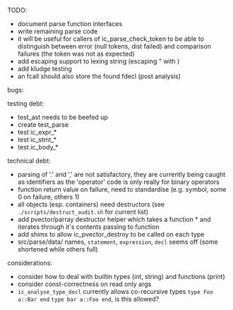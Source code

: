 TODO:

* document parse function interfaces
* write remaining parse code
* it will be useful for callers of ic_parse_check_token to be able to distinguish between error (null tokens, dist failed) and comparison failures (the token was not as expected)
* add escaping support to lexing string (escaping " with \)
* add kludge testing
* an fcall should also store the found fdecl (post analysis)


bugs:



testing debt:

* test_ast needs to be beefed up
* create test_parse
* test ic_expr_*
* test ic_stmt_*
* test ic_body_*


technical debt:

* parsing of '.' and ',' are not satisfactory, they are currently being caught as identifiers as the 'operator' code is only really for binary operators
* function return value on failure, need to standardise (e.g. symbol, some 0 on failure, others 1)
* all objects (esp. containers) need destructors (see `./scripts/destruct_audit.sh` for current list)
* add pvector/parray destructor helper which takes a function * and iterates through it's contents passing to function
* add shims to allow ic_pvector_destroy to be called on each type
* src/parse/data/ names, `statement`, `expression`, `decl` seems off (some shortened while others full)


considerations:

* consider how to deal with builtin types (int, string) and functions (print)
* consider const-correctness on read only args
* `ic_analyse_type_decl` currently allows co-recursive types `type Foo a::Bar end` `type bar a::Foo end`, is this allowed?


